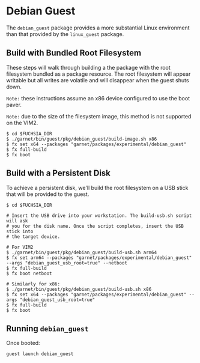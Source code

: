 # Debian Guest

The `debian_guest` package provides a more substantial Linux environment than
that provided by the `linux_guest` package.

## Build with Bundled Root Filesystem

These steps will walk through building a the package with the root filesystem
bundled as a package resource. The root filesystem will appear writable but
all writes are volatile and will disappear when the guest shuts down.

`Note:` these instructions assume an x86 device configured to use the boot paver.

`Note:` due to the size of the filesystem image, this method is not supported on
the VIM2.

```
$ cd $FUCHSIA_DIR
$ ./garnet/bin/guest/pkg/debian_guest/build-image.sh x86
$ fx set x64 --packages "garnet/packages/experimental/debian_guest"
$ fx full-build
$ fx boot
```

## Build with a Persistent Disk

To achieve a persistent disk, we'll build the root filesystem on a USB stick
that will be provided to the guest.

```
$ cd $FUCHSIA_DIR

# Insert the USB drive into your workstation. The build-usb.sh script will ask
# you for the disk name. Once the script completes, insert the USB stick into
# the target device.

# For VIM2
$ ./garnet/bin/guest/pkg/debian_guest/build-usb.sh arm64
$ fx set arm64 --packages "garnet/packages/experimental/debian_guest" --args "debian_guest_usb_root=true" --netboot
$ fx full-build
$ fx boot netboot

# Similarly for x86:
$ ./garnet/bin/guest/pkg/debian_guest/build-usb.sh x86
$ fx set x64 --packages "garnet/packages/experimental/debian_guest" --args "debian_guest_usb_root=true"
$ fx full-build
$ fx boot
```

## Running `debian_guest`

Once booted:

```
guest launch debian_guest
```
